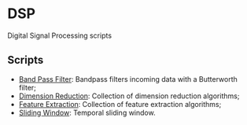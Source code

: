 # DSP

Digital Signal Processing scripts

## Scripts

- [Band Pass Filter](https://github.com/lujoba/scripts/blob/master/DSP/libs/bandpass_filter.py): Bandpass filters incoming data with a Butterworth filter;
- [Dimension Reduction](https://github.com/lujoba/scripts/blob/master/DSP/libs/dimension_reduction.py): Collection of dimension reduction algorithms;
- [Feature Extraction](https://github.com/lujoba/scripts/blob/master/DSP/libs/features_extractor.py): Collection of feature extraction algorithms;
- [Sliding Window](https://github.com/lujoba/scripts/blob/master/DSP/libs/windower.py): Temporal sliding window.
